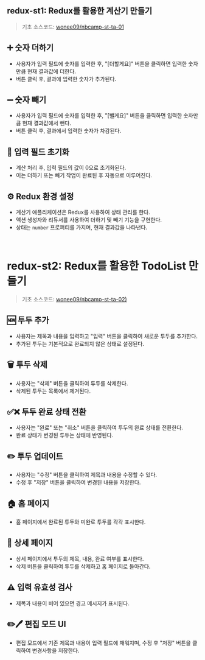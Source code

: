 ## redux-st1: Redux를 활용한 계산기 만들기

> 기초 소스코드: [wonee09/nbcamp-st-ta-01](https://github.com/wonee09/nbcamp-st-ta-01)

## ➕ 숫자 더하기

- 사용자가 입력 필드에 숫자를 입력한 후, "[더할게요]" 버튼을 클릭하면 입력한 숫자만큼 현재 결과값에 더한다.
- 버튼 클릭 후, 결과에 입력한 숫자가 추가된다.

## ➖ 숫자 빼기

- 사용자가 입력 필드에 숫자를 입력한 후, "[뺄게요]" 버튼을 클릭하면 입력한 숫자만큼 현재 결과값에서 뺀다.
- 버튼 클릭 후, 결과에서 입력한 숫자가 차감된다.

## 🔄 입력 필드 초기화

- 계산 처리 후, 입력 필드의 값이 0으로 초기화된다.
- 이는 더하기 또는 빼기 작업이 완료된 후 자동으로 이루어진다.

## ⚙️ Redux 환경 설정

- 계산기 애플리케이션은 Redux를 사용하여 상태 관리를 한다.
- 액션 생성자와 리듀서를 사용하여 더하기 및 빼기 기능을 구현한다.
- 상태는 `number` 프로퍼티를 가지며, 현재 결과값을 나타낸다.

<br>

# redux-st2: Redux를 활용한 TodoList 만들기

> 기초 소스코드: [wonee09/nbcamp-st-ta-02)](https://github.com/wonee09/nbcamp-st-ta-02)

## 🆕 투두 추가

- 사용자는 제목과 내용을 입력하고 "입력" 버튼을 클릭하여 새로운 투두를 추가한다.
- 추가된 투두는 기본적으로 완료되지 않은 상태로 설정된다.

## 🗑️ 투두 삭제

- 사용자는 "삭제" 버튼을 클릭하여 투두를 삭제한다.
- 삭제된 투두는 목록에서 제거된다.

## ✅❌ 투두 완료 상태 전환

- 사용자는 "완료" 또는 "취소" 버튼을 클릭하여 투두의 완료 상태를 전환한다.
- 완료 상태가 변경된 투두는 상태에 반영된다.

## ✏️ 투두 업데이트

- 사용자는 "수정" 버튼을 클릭하여 제목과 내용을 수정할 수 있다.
- 수정 후 "저장" 버튼을 클릭하여 변경된 내용을 저장한다.

## 🏠 홈 페이지

- 홈 페이지에서 완료된 투두와 미완료 투두를 각각 표시한다.

## 📄 상세 페이지

- 상세 페이지에서 투두의 제목, 내용, 완료 여부를 표시한다.
- 삭제 버튼을 클릭하여 투두를 삭제하고 홈 페이지로 돌아간다.

## ⚠️ 입력 유효성 검사

- 제목과 내용이 비어 있으면 경고 메시지가 표시된다.

## ✏️🖊️ 편집 모드 UI

- 편집 모드에서 기존 제목과 내용이 입력 필드에 채워지며, 수정 후 "저장" 버튼을 클릭하여 변경사항을 저장한다.
